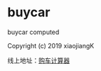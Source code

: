 # buycar
buycar computed

Copyright (c) 2019 xiaojiangK

线上地址：[购车计算器](https://xiaojiangk.gitee.io/buycar/)
